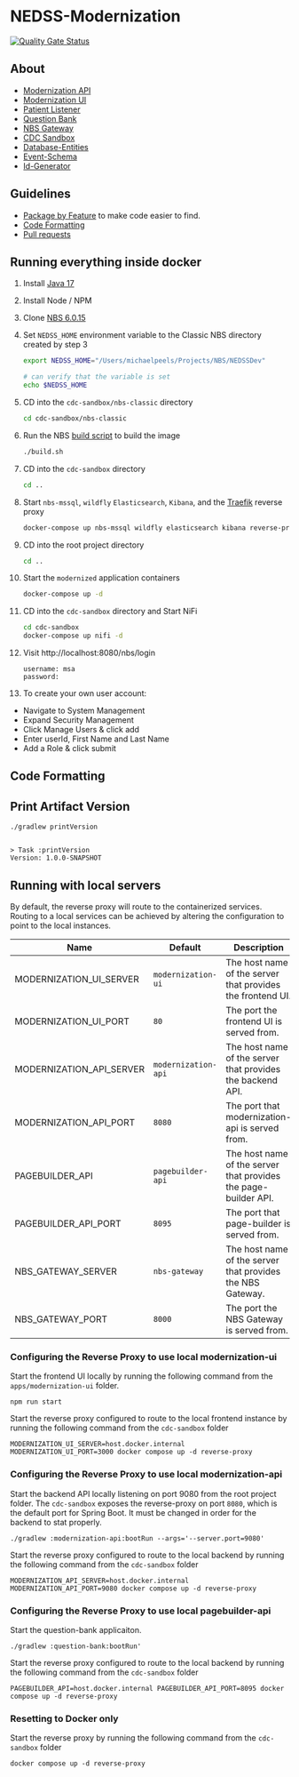 # NEDSS-Modernization

[![Quality Gate Status](https://sonarcloud.io/api/project_badges/measure?project=CDCgov_NEDSS-Modernization&metric=alert_status)](https://sonarcloud.io/summary/new_code?id=CDCgov_NEDSS-Modernization)

## About

- [Modernization API](apps/modernization-api/README.md)
- [Modernization UI](apps/modernization-ui/README.md)
- [Patient Listener](apps/patient-listener/README.md)
- [Question Bank](apps/question-bank/README.md)
- [NBS Gateway](apps/nbs-gateway/README.md)
- [CDC Sandbox](cdc-sandbox/README.md)
- [Database-Entities](libs/database-entities/README.md)
- [Event-Schema](libs/event-schema/README.md)
- [Id-Generator](libs/id-generator/README.md)

## Guidelines

- [Package by Feature](documentation/Package-By-Feature.md) to make code easier to find.
- [Code Formatting](documentation/Code-Formatting.md)
- [Pull requests](documentation/Pull-Requests.md)

## Running everything inside docker

1. Install [Java 17](documentation/InstallJava.md)
2. Install Node / NPM
3. Clone [NBS 6.0.15](https://github.com/cdcent/NEDSSDev/tree/NBS_6.0.15)
4. Set `NEDSS_HOME` environment variable to the Classic NBS directory created by step 3

   ```sh
   export NEDSS_HOME="/Users/michaelpeels/Projects/NBS/NEDSSDev"

   # can verify that the variable is set
   echo $NEDSS_HOME

   ```

5. CD into the `cdc-sandbox/nbs-classic` directory
   ```sh
   cd cdc-sandbox/nbs-classic
   ```
6. Run the NBS [build script](cdc-sandbox/build.sh) to build the image
   ```sh
   ./build.sh
   ```
7. CD into the `cdc-sandbox` directory
   ```sh
   cd ..
   ```
8.  Start `nbs-mssql`, `wildfly` `Elasticsearch`, `Kibana`, and the [Traefik](https://traefik.io/) reverse proxy

    ```sh
    docker-compose up nbs-mssql wildfly elasticsearch kibana reverse-proxy -d
    ```
9. CD into the root project directory
   ```sh
   cd ..
   ```
10. Start the `modernized` application containers
    ```sh
    docker-compose up -d
    ```
11. CD into the `cdc-sandbox` directory and Start NiFi
    ```sh
    cd cdc-sandbox
    docker-compose up nifi -d
    ```
12. Visit http://localhost:8080/nbs/login

    ```
    username: msa
    password:
    ```

13. To create your own user account:

- Navigate to System Management
- Expand Security Management
- Click Manage Users & click add
- Enter userId, First Name and Last Name
- Add a Role & click submit

## Code Formatting

## Print Artifact Version

```
./gradlew printVersion


> Task :printVersion
Version: 1.0.0-SNAPSHOT
```

## Running with local servers

By default, the reverse proxy will route to the containerized services. Routing to a local services can be achieved by altering the configuration to point to the local instances.

| Name                     | Default             | Description                                                     |
| ------------------------ | ------------------- | --------------------------------------------------------------- |
| MODERNIZATION_UI_SERVER  | `modernization-ui`  | The host name of the server that provides the frontend UI.      |
| MODERNIZATION_UI_PORT    | `80`                | The port the frontend UI is served from.                        |
| MODERNIZATION_API_SERVER | `modernization-api` | The host name of the server that provides the backend API.      |
| MODERNIZATION_API_PORT   | `8080`              | The port that modernization-api is served from.                 |
| PAGEBUILDER_API          | `pagebuilder-api`   | The host name of the server that provides the page-builder API. |
| PAGEBUILDER_API_PORT     | `8095`              | The port that page-builder is served from.                      |
| NBS_GATEWAY_SERVER       | `nbs-gateway`       | The host name of the server that provides the NBS Gateway.      |
| NBS_GATEWAY_PORT         | `8000`              | The port the NBS Gateway is served from.                        |

### Configuring the Reverse Proxy to use local modernization-ui

Start the frontend UI locally by running the following command from the `apps/modernization-ui` folder.

```shell
npm run start
```

Start the reverse proxy configured to route to the local frontend instance by running the following command from the `cdc-sandbox` folder

```shell
MODERNIZATION_UI_SERVER=host.docker.internal MODERNIZATION_UI_PORT=3000 docker compose up -d reverse-proxy
```

### Configuring the Reverse Proxy to use local modernization-api

Start the backend API locally listening on port 9080 from the root project folder. The `cdc-sandbox` exposes the reverse-proxy on port `8080`, which is the default port for Spring Boot. It must be changed in order for the backend to stat properly.

```shell
./gradlew :modernization-api:bootRun --args='--server.port=9080'
```

Start the reverse proxy configured to route to the local backend by running the following command from the `cdc-sandbox` folder

```shell
MODERNIZATION_API_SERVER=host.docker.internal MODERNIZATION_API_PORT=9080 docker compose up -d reverse-proxy
```

### Configuring the Reverse Proxy to use local pagebuilder-api

Start the question-bank applicaiton.

```shell
./gradlew :question-bank:bootRun'
```

Start the reverse proxy configured to route to the local backend by running the following command from the `cdc-sandbox` folder

```shell
PAGEBUILDER_API=host.docker.internal PAGEBUILDER_API_PORT=8095 docker compose up -d reverse-proxy
```

### Resetting to Docker only

Start the reverse proxy by running the following command from the `cdc-sandbox` folder

```shell
docker compose up -d reverse-proxy
```
